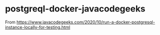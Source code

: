 # postgreql-docker-javacodegeeks
From https://www.javacodegeeks.com/2020/10/run-a-docker-postgresql-instance-locally-for-testing.html
